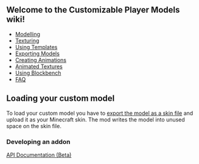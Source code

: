 
<a name="welcome-to-the-customizable-player-models-wiki"/>

## Welcome to the Customizable Player Models wiki!
* [Modelling](https://github.com/tom5454/CustomPlayerModels/wiki/Modelling)
* [Texturing](https://github.com/tom5454/CustomPlayerModels/wiki/Texturing)
* [Using Templates](https://github.com/tom5454/CustomPlayerModels/wiki/Templates)
* [Exporting Models](https://github.com/tom5454/CustomPlayerModels/wiki/Exporting)
* [Creating Animations](https://github.com/tom5454/CustomPlayerModels/wiki/Animations)
* [Animated Textures](https://github.com/tom5454/CustomPlayerModels/wiki/Animated-Textures)
* [Using Blockbench](https://github.com/tom5454/CustomPlayerModels/tree/master/Blockbench)
* [FAQ](https://github.com/tom5454/CustomPlayerModels/wiki/FAQ)


<a name="loading-your-custom-model"/>

## Loading your custom model
To load your custom model you have to [export the model as a skin file](https://github.com/tom5454/CustomPlayerModels/wiki/Exporting) and upload it as your Minecraft skin. The mod writes the model into unused space on the skin file.


<a name="developing-an-addon"/>

### Developing an addon
[API Documentation (Beta)](https://github.com/tom5454/CustomPlayerModels/wiki/API-documentation)
